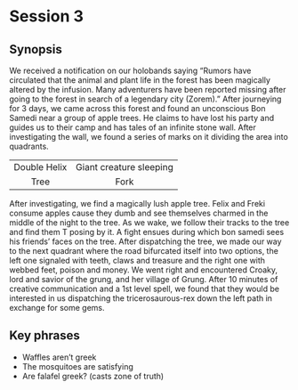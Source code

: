 # Session 3

## Synopsis
We received a notification on our holobands saying “Rumors have circulated that the animal and plant life in the forest has been magically altered by the infusion. Many adventurers have been reported missing after going to the forest in search of a legendary city (Zorem).” After journeying for 3 days, we came across this forest and found an unconscious Bon Samedi near a group of apple trees. He claims to have lost his party and guides us to their camp and has tales of an infinite stone wall. After investigating the wall, we found a series of marks on it dividing the area into quadrants.

<center>
<table>
  <tbody>
    <tr>
      <td><center>Double Helix</center></td>
      <td><center>Giant creature sleeping</center></td>
    </tr>
    <tr>
      <td><center>Tree</center></td>
      <td><center>Fork</center></td>
    </tr>
  </tbody>
</table>
</center>

After investigating, we find a magically lush apple tree. Felix and Freki consume apples cause they dumb and see themselves charmed in the middle of the night to the tree. As we wake, we follow their tracks to the tree and find them T posing by it. A fight ensues during which bon samedi sees his friends’ faces on the tree. After dispatching the tree, we made our way to the next quadrant where the road bifurcated itself into two options, the left one signaled with teeth, claws and treasure and the right one with webbed feet, poison and money. We went right and encountered Croaky, lord and savior of the grung, and her village of Grung. After 10 minutes of creative communication and a 1st level spell, we found that they would be interested in us dispatching the tricerosaurous-rex down the left path in exchange for some gems.

## Key phrases
* Waffles aren’t greek
* The mosquitoes are satisfying
* Are falafel greek? (casts zone of truth)
